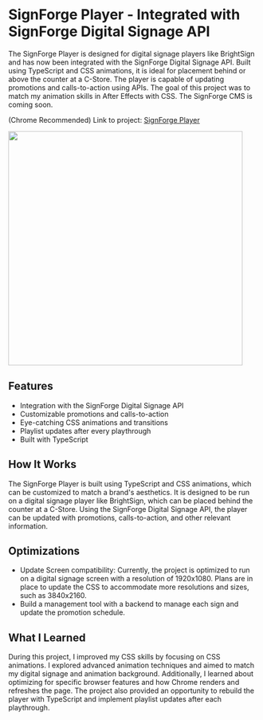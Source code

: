 # SignForge Player - Integrated with SignForge Digital Signage API

The SignForge Player is designed for digital signage players like BrightSign and has now been integrated with the SignForge Digital Signage API. Built using TypeScript and CSS animations, it is ideal for placement behind or above the counter at a C-Store. The player is capable of updating promotions and calls-to-action using APIs. The goal of this project was to match my animation skills in After Effects with CSS. The SignForge CMS is coming soon.

(Chrome Recommended) Link to project: [SignForge Player](https://alexrobinett.github.io/SignForge-Player/)

<img src="https://user-images.githubusercontent.com/59510577/220408845-6eaf29eb-225f-4290-9431-b52cb71b7282.png" height="470">

## Features

- Integration with the SignForge Digital Signage API
- Customizable promotions and calls-to-action
- Eye-catching CSS animations and transitions
- Playlist updates after every playthrough
- Built with TypeScript

## How It Works

The SignForge Player is built using TypeScript and CSS animations, which can be customized to match a brand's aesthetics. It is designed to be run on a digital signage player like BrightSign, which can be placed behind the counter at a C-Store. Using the SignForge Digital Signage API, the player can be updated with promotions, calls-to-action, and other relevant information.

## Optimizations

- Update Screen compatibility: Currently, the project is optimized to run on a digital signage screen with a resolution of 1920x1080. Plans are in place to update the CSS to accommodate more resolutions and sizes, such as 3840x2160.
- Build a management tool with a backend to manage each sign and update the promotion schedule.

## What I Learned

During this project, I improved my CSS skills by focusing on CSS animations. I explored advanced animation techniques and aimed to match my digital signage and animation background. Additionally, I learned about optimizing for specific browser features and how Chrome renders and refreshes the page. The project also provided an opportunity to rebuild the player with TypeScript and implement playlist updates after each playthrough.
